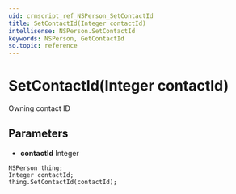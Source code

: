 ```yaml
---
uid: crmscript_ref_NSPerson_SetContactId
title: SetContactId(Integer contactId)
intellisense: NSPerson.SetContactId
keywords: NSPerson, GetContactId
so.topic: reference
---
```


# SetContactId(Integer contactId)

Owning contact ID

## Parameters

* **contactId** Integer

```crmscript
NSPerson thing;
Integer contactId;
thing.SetContactId(contactId);
```

